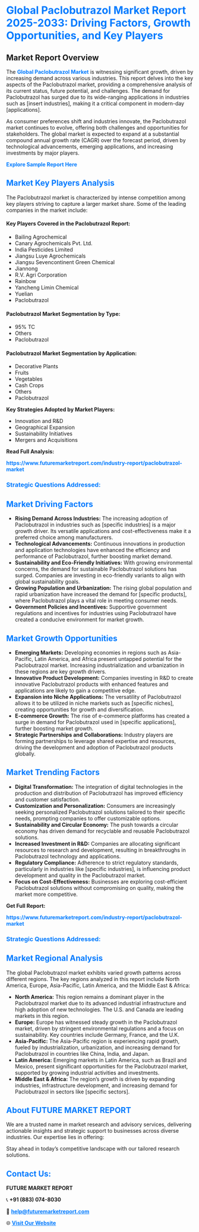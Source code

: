 <h1 style="color: #007BFF;">Global Paclobutrazol Market Report 2025-2033: Driving Factors, Growth Opportunities, and Key Players</h1>

<section id="overview">
<h2>Market Report Overview</h2>
<p>The <a href="https://www.futuremarketreport.com/industry-report/paclobutrazol-market" style="color: #007BFF; text-decoration: none;"><strong>Global Paclobutrazol Market</strong></a> is witnessing significant growth, driven by increasing demand across various industries. This report delves into the key aspects of the Paclobutrazol market, providing a comprehensive analysis of its current status, future potential, and challenges. The demand for Paclobutrazol has surged due to its wide-ranging applications in industries such as [insert industries], making it a critical component in modern-day [applications].</p>
<p>As consumer preferences shift and industries innovate, the Paclobutrazol market continues to evolve, offering both challenges and opportunities for stakeholders. The global market is expected to expand at a substantial compound annual growth rate (CAGR) over the forecast period, driven by technological advancements, emerging applications, and increasing investments by major players.</p>
</section>

<section id="overview">
<p><a href="https://www.futuremarketreport.com/request-sample/reportId=35358" style="color: #007BFF; text-decoration: none;"><strong>Explore Sample Report Here</strong></a></p>
</section>

<section id="key-players">
<h2 style="color: #007BFF;">Market Key Players Analysis</h2>
<p>The Paclobutrazol market is characterized by intense competition among key players striving to capture a larger market share. Some of the leading companies in the market include:</p>
<h4>Key Players Covered in the Paclobutrazol Report:</h4>
<ul><li>Bailing Agrochemical</li><li>Canary Agrochemicals Pvt. Ltd.</li><li>India Pesticides Limited</li><li>Jiangsu Luye Agrochemicals</li><li>Jiangsu Sevencontinent Green Chemical</li><li>Jiannong</li><li>R.V. Agri Corporation</li><li>Rainbow</li><li>Yancheng Limin Chemical</li><li>Yuelian</li><li>Paclobutrazol</li></ul>
<h4>Paclobutrazol Market Segmentation by Type:</h4>
<ul><li>95% TC</li><li>Others</li><li>Paclobutrazol</li></ul>

<h4>Paclobutrazol Market Segmentation by Application:</h4>
<ul><li>Decorative Plants</li><li>Fruits</li><li>Vegetables</li><li>Cash Crops</li><li>Others</li><li>Paclobutrazol</li></ul>
<p><strong>Key Strategies Adopted by Market Players:</strong></p>
<ul>
<li>Innovation and R&D</li>
<li>Geographical Expansion</li>
<li>Sustainability Initiatives</li>
<li>Mergers and Acquisitions</li>
</ul>
</section>

<section>
<p><strong>Read Full Analysis: </strong></p><a href="https://www.futuremarketreport.com/industry-report/paclobutrazol-market" style="color: #007BFF; text-decoration: none;"><strong>https://www.futuremarketreport.com/industry-report/paclobutrazol-market</strong></a>
<h3 style="color: #007BFF;">Strategic Questions Addressed:</h3>
</section>

<section id="driving-factors">
<h2 style="color: #007BFF;">Market Driving Factors</h2>
<ul>
<li><strong>Rising Demand Across Industries:</strong> The increasing adoption of Paclobutrazol in industries such as [specific industries] is a major growth driver. Its versatile applications and cost-effectiveness make it a preferred choice among manufacturers.</li>
<li><strong>Technological Advancements:</strong> Continuous innovations in production and application technologies have enhanced the efficiency and performance of Paclobutrazol, further boosting market demand.</li>
<li><strong>Sustainability and Eco-Friendly Initiatives:</strong> With growing environmental concerns, the demand for sustainable Paclobutrazol solutions has surged. Companies are investing in eco-friendly variants to align with global sustainability goals.</li>
<li><strong>Growing Population and Urbanization:</strong> The rising global population and rapid urbanization have increased the demand for [specific products], where Paclobutrazol plays a vital role in meeting consumer needs.</li>
<li><strong>Government Policies and Incentives:</strong> Supportive government regulations and incentives for industries using Paclobutrazol have created a conducive environment for market growth.</li>
</ul>
</section>

<section id="growth-opportunities">
<h2 style="color: #007BFF;">Market Growth Opportunities</h2>
<ul>
<li><strong>Emerging Markets:</strong> Developing economies in regions such as Asia-Pacific, Latin America, and Africa present untapped potential for the Paclobutrazol market. Increasing industrialization and urbanization in these regions are key growth drivers.</li>
<li><strong>Innovative Product Development:</strong> Companies investing in R&D to create innovative Paclobutrazol products with enhanced features and applications are likely to gain a competitive edge.</li>
<li><strong>Expansion into Niche Applications:</strong> The versatility of Paclobutrazol allows it to be utilized in niche markets such as [specific niches], creating opportunities for growth and diversification.</li>
<li><strong>E-commerce Growth:</strong> The rise of e-commerce platforms has created a surge in demand for Paclobutrazol used in [specific applications], further boosting market growth.</li>
<li><strong>Strategic Partnerships and Collaborations:</strong> Industry players are forming partnerships to leverage shared expertise and resources, driving the development and adoption of Paclobutrazol products globally.</li>
</ul>
</section>

<section id="trending-factors">
<h2 style="color: #007BFF;">Market Trending Factors</h2>
<ul>
<li><strong>Digital Transformation:</strong> The integration of digital technologies in the production and distribution of Paclobutrazol has improved efficiency and customer satisfaction.</li>
<li><strong>Customization and Personalization:</strong> Consumers are increasingly seeking personalized Paclobutrazol solutions tailored to their specific needs, prompting companies to offer customizable options.</li>
<li><strong>Sustainability and Circular Economy:</strong> The push towards a circular economy has driven demand for recyclable and reusable Paclobutrazol solutions.</li>
<li><strong>Increased Investment in R&D:</strong> Companies are allocating significant resources to research and development, resulting in breakthroughs in Paclobutrazol technology and applications.</li>
<li><strong>Regulatory Compliance:</strong> Adherence to strict regulatory standards, particularly in industries like [specific industries], is influencing product development and quality in the Paclobutrazol market.</li>
<li><strong>Focus on Cost-Effectiveness:</strong> Businesses are exploring cost-efficient Paclobutrazol solutions without compromising on quality, making the market more competitive.</li>
</ul>
</section>

<section>
<p><strong>Get Full Report: </strong></p><a href="https://www.futuremarketreport.com/industry-report/paclobutrazol-market" style="color: #007BFF; text-decoration: none;"><strong>https://www.futuremarketreport.com/industry-report/paclobutrazol-market</strong></a>
<h3 style="color: #007BFF;">Strategic Questions Addressed:</h3>
</section>


<section id="regional-analysis">
<h2 style="color: #007BFF;">Market Regional Analysis</h2>
<p>The global Paclobutrazol market exhibits varied growth patterns across different regions. The key regions analyzed in this report include North America, Europe, Asia-Pacific, Latin America, and the Middle East & Africa:</p>
<ul>
<li><strong>North America:</strong> This region remains a dominant player in the Paclobutrazol market due to its advanced industrial infrastructure and high adoption of new technologies. The U.S. and Canada are leading markets in this region.</li>
<li><strong>Europe:</strong> Europe has witnessed steady growth in the Paclobutrazol market, driven by stringent environmental regulations and a focus on sustainability. Key countries include Germany, France, and the U.K.</li>
<li><strong>Asia-Pacific:</strong> The Asia-Pacific region is experiencing rapid growth, fueled by industrialization, urbanization, and increasing demand for Paclobutrazol in countries like China, India, and Japan.</li>
<li><strong>Latin America:</strong> Emerging markets in Latin America, such as Brazil and Mexico, present significant opportunities for the Paclobutrazol market, supported by growing industrial activities and investments.</li>
<li><strong>Middle East & Africa:</strong> The region’s growth is driven by expanding industries, infrastructure development, and increasing demand for Paclobutrazol in sectors like [specific sectors].</li>
</ul>
</section>

<footer>
<h2 style="color: #007BFF;">About FUTURE MARKET REPORT</h2>
<p>We are a trusted name in market research and advisory services, delivering actionable insights and strategic support to businesses across diverse industries. Our expertise lies in offering:</p>

<p>Stay ahead in today’s competitive landscape with our tailored research solutions.</p>

<h2 style="color: #007BFF;">Contact Us:</h2>
<p><strong>FUTURE MARKET REPORT</strong></p>
<p>📞 <strong>+91 (883) 074-8030</strong></p>
<p>📧 <strong><a href="mailto:help@futuremarketreport.com" style="color: #007BFF;">help@futuremarketreport.com</a></strong></p>
<p>🌐 <strong><a href="https://www.futuremarketreport.com/" style="color: #007BFF;">Visit Our Website</a></strong></p>
</footer>